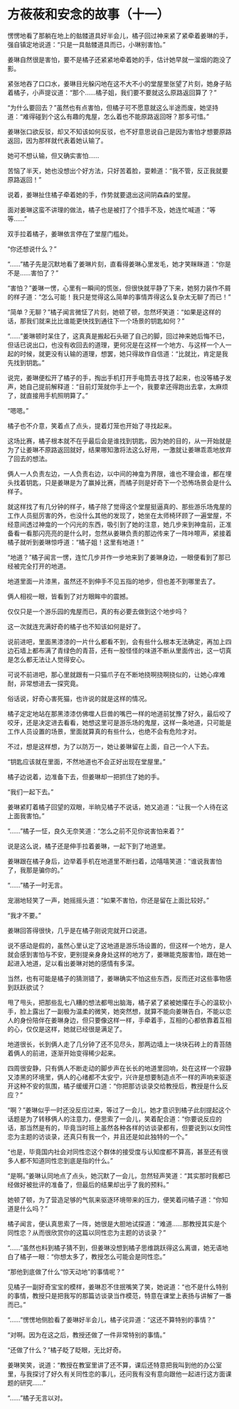 # 方莜莜和安念的故事（十一）

愣愣地看了那躺在地上的骷髅道具好半会儿，橘子回过神来紧了紧牵着姜琳的手，强自镇定地说道：“只是一具骷髅道具而已，小琳别害怕。”

姜琳自然很是害怕，要不是橘子还紧紧地牵着她的手，估计她早就一溜烟的跑没了影。

紧张地吞了口口水，姜琳目光躲闪地在这不大不小的堂屋里张望了片刻，她身子贴着橘子，小声提议道：“那个……橘子姐，我们要不要就这么原路返回算了？”

“为什么要回去？”虽然也有点害怕，但橘子可不愿意就这么半途而废，她坚持道：“难得碰到个这么有趣的鬼屋，怎么着也不能原路返回呀？那多可惜。”

姜琳张口欲反驳，却又不知该如何反驳，也不好意思说自己是因为害怕才想要原路返回，因为那样就代表着她认输了。

她可不想认输，但又确实害怕……

苦恼了半天，她也没想出个好方法，只好苦着脸，耍赖道：“我不管，反正我就要原路返回！”

说着，姜琳扯住橘子牵着她的手，作势就要退出这间阴森森的堂屋。

面对姜琳这蛮不讲理的做法，橘子也是被打了个措手不及，她连忙喊道：“等等……”

双手拉着橘子，姜琳依言停在了堂屋门槛处。

“你还想说什么？”

“……”橘子先是沉默地看了姜琳片刻，直看得姜琳心里发毛，她才笑眯眯道：“你是不是……害怕了？”

“害怕？”姜琳一愣，心里有一瞬间的慌张，但很快就平静了下来，她努力装作不屑的样子道：“怎么可能！我只是觉得这么简单的事情弄得这么复杂太无聊了而已！”

“简单？无聊？”橘子闻言微怔了片刻，她顿了顿，忽然坏笑道：“如果是这样的话，那我们就来比比谁能更快找到通往下一个场景的钥匙如何？”

“……”姜琳顿时呆住了，这真真是搬起石头砸了自己的脚，回过神来她后悔不已，但话已说出口，也没有收回去的道理，更何况是在这样一个地方、与这样一个人一起的时候，就更没有认输的道理，想罢，她只得故作自信道：“比就比，肯定是我先找到钥匙。”

说完，姜琳便松开了橘子的手，掏出手机打开手电筒去寻找了起来，也没等橘子发声，她自己提前解释道：“目前灯笼就你手上一个，我要拿还得跑出去拿，太麻烦了，就直接用手机照明算了。”

“嗯嗯。”

橘子也不介意，笑着点了点头，提着灯笼也开始了寻找起来。

这场比赛，橘子根本就不在乎最后会是谁找到钥匙，因为她的目的，从一开始就是为了让姜琳不原路返回就好，结果哪知激将法这么好用，一激就让姜琳乖乖地放弃了回去的想法。

俩人一人负责左边，一人负责右边，以中间的神龛为界限，谁也不理会谁，都在埋头找着钥匙，只是姜琳是为了赢掉比赛，而橘子则是好奇下一个恐怖场景会是什么样子。

就这样找了有几分钟的样子，橘子除了觉得这个堂屋挺逼真的、那些游乐场鬼屋的工作人员挺厉害的外，也没什么其他的发现了，她坐在太师椅环顾了一遍堂屋，不经意间透过神龛的一个闪光的东西，吸引到了她的注意，她几步来到神龛前，正准备看一看那闪亮亮的是什么时，忽然从姜琳负责的那边传来了一阵咔嚓声，紧接着橘子就听到姜琳惊呼道：“橘子姐！这里有地道！”

“地道？”橘子闻言一愣，连忙几步并作一步地来到了姜琳身边，一眼便看到了那已经被完全打开的地道。

地道里面一片漆黑，虽然还不到伸手不见五指的地步，但也差不到哪里去了。

俩人相视一眼，皆看到了对方眼眸中的震撼。

仅仅只是一个游乐园的鬼屋而已，真的有必要去做到这个地步吗？

这一次就连充满好奇的橘子也不知该如何是好了。

说前进吧，里面黑漆漆的一片什么都看不到，会有些什么根本无法确定，再加上四边石墙上都布满了青绿色的青苔，还有一股怪怪的味道不断从里面传出，这一切真是怎么都无法让人觉得安心。

可说不前进吧，那心里就跟有一只猫爪子在不断地挠啊挠啊挠似的，让她心痒难耐，非常想进去一探究竟。

俗话说，好奇心害死猫，也许说的就是这样的情况。

橘子定定地站在那黑漆漆仿佛噬人巨兽的嘴巴一样的地道前犹豫了好久，最后咬了咬牙，还是决定进去看看，她想这里可是游乐场的鬼屋，这样一条地道，只可能是工作人员设置的场景，里面就算真的有些什么，也绝不会有危险才对。

不过，想是这样想，为了以防万一，她让姜琳留在上面，自己一个人下去。

“钥匙应该就在里面，不然地道也不会正好出现在堂屋里。”

橘子边说着，边准备下去，但姜琳却一把抓住了她的手。

“我们一起下去。”

姜琳紧盯着橘子回望的双眼，半晌见橘子不说话，她又追道：“让我一个人待在这上面我害怕。”

“……”橘子一怔，良久无奈笑道：“怎么之前不见你说害怕来着？”

说是这么说，橘子还是伸手拉着姜琳，一起下到了地道里。

姜琳跟在橘子身后，边举着手机在地道里不断扫着，边嘻嘻笑道：“谁说我害怕了，我那是骗你的。”

“……”橘子一时无言。

宠溺地轻笑了一声，她摇摇头道：“如果不害怕，你还是留在上面比较好。”

“我才不要。”

姜琳回答得很快，几乎是在橘子刚说完就开口说道。

说不感动是假的，虽然心里认定了这地道是游乐场设置的，但这样一个地方，是人就会感到害怕与不安，更别提亲身身处这样的地方了，姜琳能克服害怕，跟在她一起进入地道，足以看出姜琳对她的感情有多深。

当然，也有可能是橘子的猜测错了，姜琳确实不怕这些东西，反而还对这些事物感到跃跃欲试？

甩了甩头，把那些乱七八糟的想法都甩出脑海，橘子紧了紧被她攥在手心的温软小手，脸上露出了一副极为温柔的微笑，她突然想，就算不能向姜琳告白，不能以恋人的身份陪伴在姜琳身边，但只要像这样一样，手牵着手，互相的心都依靠着互相的心，仅仅是这样，她就已经很是满足了。

地道很长，长到俩人走了几分钟了还不见尽头，那两边墙上一块块石砖上的青苔随着俩人的前进，逐渐开始变得稀少起来。

四周很安静，只有俩人不断走动的脚步声在长长的地道里回响，处在这样一个寂静又漆黑的环境里，俩人的心绪都不太安宁，兴许是想要制造点不一样的声响来驱逐开这种不安的氛围，橘子缓缓开口道：“你把那访谈录交给教授后，教授是什么反应？”

“啊？”姜琳似乎一时还没反应过来，等过了一会儿，她才意识到橘子此刻提起这个话题是为了转移俩人的注意力，便思索了一会儿，笑着配合道：“你要说反应的话，那当然是有的，毕竟当时班上虽然各种各样的访谈录都有，但要说到以女同性恋为主题的访谈录，还真只有我一个，并且还是如此独特的一个。”

“也是，毕竟国内社会对同性恋这个群体的接受度与认知度都不算高，甚至还有很多人都不知道同性恋到底是指的什么。”

“是啊。”姜琳认同地点了点头，她沉默了一会儿，忽然轻声笑道：“其实那时我都已经做好被批评的准备了，但最后的结果却出乎了我的预料。”

她顿了顿，为了营造足够的气氛来驱逐环境带来的压力，便笑着问橘子道：“你知道是什么吗？”

橘子闻言，便认真思索了一阵，她很是大胆地试探道：“难道……那教授其实是个同性恋？从而很欣赏你的这篇以同性恋为主题的访谈录？”

“……”虽然也料到橘子猜不到，但姜琳没想到橘子思维跳跃得这么离谱，她无语地白了橘子一眼：“你想太多了，教授怎么可能会是同性恋。”

“那他到底做了什么“惊天动地”的事情呢？”

见橘子一副好奇宝宝的模样，姜琳忍不住抿嘴笑了笑，她说道：“也不是什么特别的事情，教授只是把我写的那篇访谈录当作模范，特意在课堂上表扬与讲解了一番而已。”

“……”愣愣地侧脸看了姜琳好半会儿，橘子诧异道：“这还不算特别的事情？”

“对啊。因为在这之后，教授还做了一件非常特别的事情。”

“还做了什么？”橘子眨了眨眼，无比好奇。

姜琳笑笑，说道：“教授在教室里讲了还不算，课后还特意把我叫到他的办公室里，与我探讨了好久有关同性恋的事儿，还问我有没有意向跟他一起进行这方面课题的研究……”

“……”橘子无言以对。
